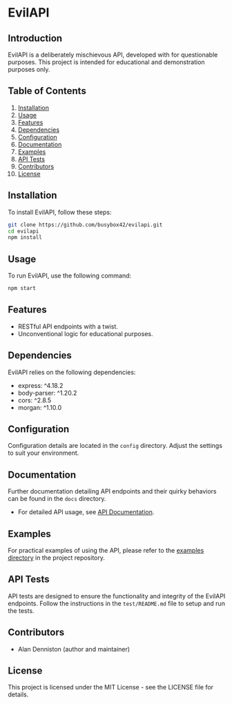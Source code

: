 # EvilAPI

## Introduction

EvilAPI is a deliberately mischievous API, developed with for questionable purposes. This project is intended for educational and demonstration purposes only.

## Table of Contents

1. [Installation](#installation)
2. [Usage](#usage)
3. [Features](#features)
4. [Dependencies](#dependencies)
5. [Configuration](#configuration)
6. [Documentation](#documentation)
7. [Examples](#examples)
8. [API Tests](#api-tests)
9. [Contributors](#contributors)
10. [License](#license)

## Installation

To install EvilAPI, follow these steps:

```bash
git clone https://github.com/busybox42/evilapi.git
cd evilapi
npm install
```

## Usage

To run EvilAPI, use the following command:

```bash
npm start
```

## Features

- RESTful API endpoints with a twist.
- Unconventional logic for educational purposes.

## Dependencies

EvilAPI relies on the following dependencies:

- express: ^4.18.2
- body-parser: ^1.20.2
- cors: ^2.8.5
- morgan: ^1.10.0

## Configuration

Configuration details are located in the `config` directory. Adjust the settings to suit your environment.

## Documentation

Further documentation detailing API endpoints and their quirky behaviors can be found in the `docs` directory.

- For detailed API usage, see [API Documentation](docs/API_Documentation.md).

## Examples

For practical examples of using the API, please refer to the [examples directory](./examples) in the project repository.

## API Tests

API tests are designed to ensure the functionality and integrity of the EvilAPI endpoints. Follow the instructions in the `test/README.md` file to setup and run the tests.

## Contributors

- Alan Denniston (author and maintainer)

## License

This project is licensed under the MIT License - see the LICENSE file for details.
